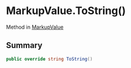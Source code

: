 # MarkupValue.ToString()

Method in [MarkupValue](api/csharp/yarn.markup.markupvalue.md)

## Summary



```csharp
public override string ToString()
```

